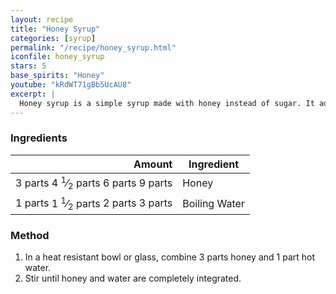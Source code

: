 ```yaml
---
layout: recipe
title: "Honey Syrup"
categories: [syrup]
permalink: "/recipe/honey_syrup.html"
iconfile: honey_syrup
stars: 5
base_spirits: "Honey"
youtube: "kRdWT71gBb5UcAU8"
excerpt: |
  Honey syrup is a simple syrup made with honey instead of sugar. It adds a unique flavor and sweetness to cocktails, elevating their complexity and balance.
---
```


### Ingredients

|  Amount | Ingredient    |
| ------: | ------------- |
| <span class="onex active">3 parts </span> <span class="onehalfx">4 <sup>1</sup>&frasl;<sub>2</sub> parts </span> <span class="twox">6 parts </span> <span class="threex">9 parts </span>| Honey         |
| <span class="onex active">1 parts </span> <span class="onehalfx">1 <sup>1</sup>&frasl;<sub>2</sub> parts </span> <span class="twox">2 parts </span> <span class="threex">3 parts </span>| Boiling Water |

### Method

1. In a heat resistant bowl or glass, combine 3 parts honey and 1 part hot water.
2. Stir until honey and water are completely integrated.

    
<script type="application/ld+json">
{
  "@context": "https://schema.org",
  "@type": "Recipe",
  "author": "{{ page.author }}",
  "description": "{{ page.excerpt }}",
  "image": "{% for ingredient in site.data[page.iconfile].images.ingredient limit: 1 %}{{ ingredient.url }}{% endfor %}",
  "recipeIngredient": [
  ],
  "name": "{{ page.title }}",
  "recipeInstructions": "",
  "recipeYield": "1 cocktail",
}
</script>

    